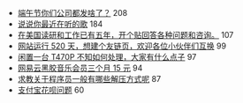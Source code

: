 - [端午节你们公司都发啥了？](https://www.v2ex.com/t/571488) 208
- [说说你最近在听的歌](https://www.v2ex.com/t/571350) 184
- [在美国读研和工作已有五年，开个贴回答各种问题和咨询。](https://www.v2ex.com/t/571327) 107
- [网站运行 520 天，想建个友链页，欢迎各位小伙伴们互换](https://www.v2ex.com/t/571373) 99
- [闲置一台 T470P 不知如何处理，大家有什么点子](https://www.v2ex.com/t/571381) 97
- [网易云黑胶音乐会员三个月 15 元](https://www.v2ex.com/t/571351) 94
- [求教关于程序员一般有哪些解压方式呢](https://www.v2ex.com/t/571528) 87
- [支付宝花呗问题](https://www.v2ex.com/t/571434) 60